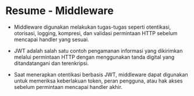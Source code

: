 # Resume - Middleware

 -  Middleware digunakan melakukan tugas-tugas seperti otentikasi, otorisasi, logging, kompresi, dan validasi permintaan HTTP sebelum mencapai handler yang sesuai.

 - JWT adalah salah satu contoh pengamanan informasi yang dikirimkan melalui permintaan HTTP dengan menggunakan tanda digital yang ditandatangani dan terenkripsi.

 - Saat menerapkan otentikasi berbasis JWT, middleware dapat digunakan untuk memeriksa keberlakuan token, peran pengguna, atau hak akses sebelum permintaan mencapai handler akhir.
